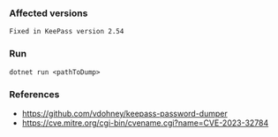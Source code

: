 ### Affected versions
```
Fixed in KeePass version 2.54
```

### Run
```
dotnet run <pathToDump>
```

### References
* https://github.com/vdohney/keepass-password-dumper
* https://cve.mitre.org/cgi-bin/cvename.cgi?name=CVE-2023-32784

